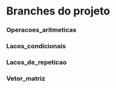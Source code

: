 # Branches do projeto

### Operacoes_aritmeticas
### Lacos_condicionais
### Lacos_de_repeticao
### Vetor_matriz

